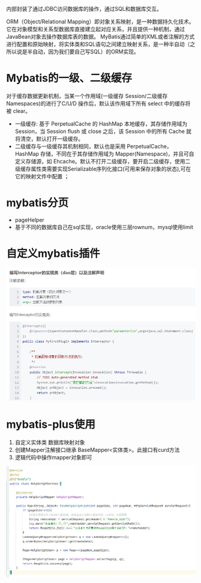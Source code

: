 内部封装了通过JDBC访问数据库的操作，通过SQL和数据库交互。

ORM（Object/Relational Mapping）即对象关系映射，是一种数据持久化技术。它在对象模型和关系型数据库直接建立起对应关系，并且提供一种机制，通过JavaBean对象去操作数据库表的数据。 MyBatis通过简单的XML或者注解的方式进行配置和原始映射，将实体类和SQL语句之间建立映射关系，是一种半自动（之所以说是半自动，因为我们要自己写SQL）的ORM实现。

# Mybatis的一级、二级缓存
对于缓存数据更新机制，当某一个作用域(一级缓存 Session/二级缓存Namespaces)的进行了C/U/D 操作后，默认该作用域下所有 select 中的缓存将被 clear。
- 一级缓存: 基于 PerpetualCache 的 HashMap 本地缓存，其存储作用域为 Session，当 Session flush 或 close 之后，该 Session 中的所有 Cache 就将清空，默认打开一级缓存。
- 二级缓存与一级缓存其机制相同，默认也是采用 PerpetualCache，HashMap 存储，不同在于其存储作用域为 Mapper(Namespace)，并且可自定义存储源，如 Ehcache。默认不打开二级缓存，要开启二级缓存，使用二级缓存属性类需要实现Serializable序列化接口(可用来保存对象的状态),可在它的映射文件中配置 ；

# mybatis分页
- pageHelper
- 基于不同的数据库自己在sql实现，oracle使用三层rownum，mysql使用limit

# 自定义mybatis插件
![自定义mybatis插件](1680158737136.jpg)

# mybatis-plus使用
1. 自定义实体类 数据库映射对象
2. 创建Mapper注解接口继承 BaseMapper<实体类>。此接口有curd方法
3. 逻辑代码中操作mapper对象即可

![mybatis-plus使用](./1680158798660.jpg)











